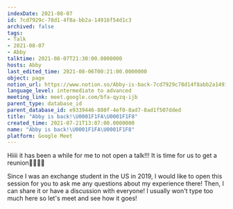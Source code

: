```yaml
---
indexDate: 2021-08-07
id: 7cd7929c-78d1-4f8a-bb2a-14916f54d1c3
archived: false
tags:
- Talk
- 2021-08-07
- Abby
talktime: 2021-08-07T21:30:00.0000000
hosts: Abby
last_edited_time: 2021-08-06T00:21:00.0000000
object: page
notion_url: https://www.notion.so/Abby-is-back-7cd7929c78d14f8abb2a14916f54d1c3
language_level: intermediate to advanced
meeting_link: meet.google.com/bfa-qyzq-ijb
parent_type: database_id
parent_database_id: e9339446-880f-4ef0-8ad7-8ad1f507dded
title: "Abby is back!\U0001F1FA\U0001F1F8"
created_time: 2021-07-21T13:07:00.0000000
name: "Abby is back!\U0001F1FA\U0001F1F8"
platform: Google Meet
---
```


Hiiii it has been a while for me to not open a talk!!!
It is time for us to get a reunion🥰🥰👌🏻

Since I was an exchange student in the US in 2019, I would like to open this session for you to ask me any questions about my experience there! Then, I can share it or have a discussion with everyone! I usually won't type too much here so let's meet and see how it goes!








